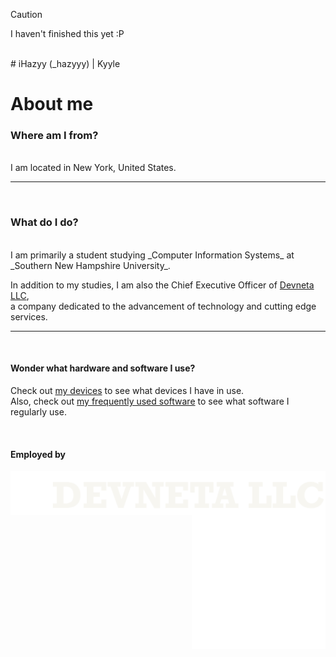 > [!CAUTION]
> I haven't finished this yet :P

<br>
# iHazyy (_hazyyy) | Kyyle

# About me

### **Where am I from?** 
<br />
I am located in New York, United States.

---

<br>

### **What do I do?**
<br />
I am primarily a student studying _Computer Information Systems_ at _Southern New Hampshire University_. <br />

In addition to my studies, I am also the Chief Executive Officer of [Devneta LLC](https://github.com/DevnetaLLC), <br />
a company dedicated to the advancement of technology and cutting edge services. <br />

---

<br>

#### Wonder what hardware and software I use?
Check out [my devices]() to see what devices I have in use. <br>
Also, check out [my frequently used software]() to see what software I regularly use. <br>


<br>

#### Employed by
<img align="left" src="assets/whitebanner.png">
<img align="right" width="214" height="214" src="/assets/white_icon.png">